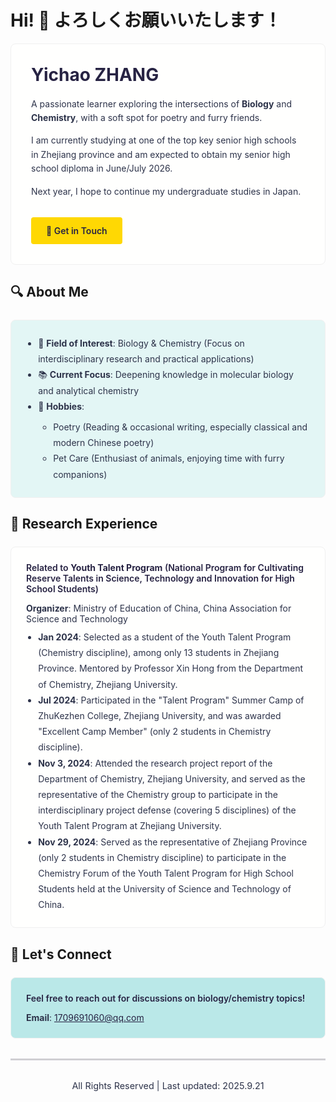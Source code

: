 # Hi! 👋 よろしくお願いいたします！

<!-- 核心修复：用简单HTML标签包裹内容，确保样式生效 -->
<div style="background: #fffffe; padding: 2rem; border-radius: 8px; margin: 1rem 0; border: 1px solid #f0f0f0;">
  <h1 style="color: #272343; margin-top: 0;">Yichao ZHANG</h1>
  <p style="color: #2d334a; line-height: 1.6;">A passionate learner exploring the intersections of <strong>Biology</strong> and <strong>Chemistry</strong>, with a soft spot for poetry and furry friends.</p>
  <p style="color: #2d334a; line-height: 1.6;">I am currently studying at one of the top key senior high schools in Zhejiang province and am expected to obtain my senior high school diploma in June/July 2026.</p>
  <p style="color: #2d334a; line-height: 1.6;">Next year, I hope to continue my undergraduate studies in Japan.</p>
  <a href="mailto:1709691060@qq.com" style="display: inline-block; background: #ffd803; color: #272343; padding: 0.8rem 1.5rem; border-radius: 4px; text-decoration: none; font-weight: 600; margin-top: 1rem;">📧 Get in Touch</a>
</div>

## 🔍 About Me
<div style="background: #e3f6f5; padding: 1.5rem; border-radius: 8px; margin: 1.5rem 0; border: 1px solid #f0f0f0;">
  <ul style="color: #2d334a; line-height: 1.8; padding-left: 1.2rem; margin: 0;">
    <li>🔬 <strong>Field of Interest</strong>: Biology & Chemistry (Focus on interdisciplinary research and practical applications)</li>
    <li>📚 <strong>Current Focus</strong>: Deepening knowledge in molecular biology and analytical chemistry</li>
    <li>🎨 <strong>Hobbies</strong>:
      <ul style="padding-left: 1.5rem; margin: 0.5rem 0 0 0;">
        <li>Poetry (Reading & occasional writing, especially classical and modern Chinese poetry)</li>
        <li>Pet Care (Enthusiast of animals, enjoying time with furry companions)</li>
      </ul>
    </li>
  </ul>
</div>

## 🔬 Research Experience
<div style="background: #fffffe; padding: 1.5rem; border-radius: 8px; margin: 1.5rem 0; border-left: 4px solid #ffd803; border: 1px solid #f0f0f0;">
  <p style="color: #272343; font-weight: 600; margin-top: 0;">Related to <strong>Youth Talent Program</strong> (National Program for Cultivating Reserve Talents in Science, Technology and Innovation for High School Students)</p>
  <p style="color: #2d334a; margin-bottom: 0.5rem;"><strong>Organizer</strong>: Ministry of Education of China, China Association for Science and Technology</p>
  <ul style="color: #2d334a; line-height: 1.8; padding-left: 1.2rem; margin: 0;">
    <li><strong>Jan 2024</strong>: Selected as a student of the Youth Talent Program (Chemistry discipline), among only 13 students in Zhejiang Province. Mentored by Professor Xin Hong from the Department of Chemistry, Zhejiang University.</li>
    <li><strong>Jul 2024</strong>: Participated in the "Talent Program" Summer Camp of ZhuKezhen College, Zhejiang University, and was awarded "Excellent Camp Member" (only 2 students in Chemistry discipline).</li>
    <li><strong>Nov 3, 2024</strong>: Attended the research project report of the Department of Chemistry, Zhejiang University, and served as the representative of the Chemistry group to participate in the interdisciplinary project defense (covering 5 disciplines) of the Youth Talent Program at Zhejiang University.</li>
    <li><strong>Nov 29, 2024</strong>: Served as the representative of Zhejiang Province (only 2 students in Chemistry discipline) to participate in the Chemistry Forum of the Youth Talent Program for High School Students held at the University of Science and Technology of China.</li>
  </ul>
</div>

## 🤝 Let's Connect
<div style="background: #bae8e8; padding: 1.5rem; border-radius: 8px; margin: 1.5rem 0; border: 1px solid #f0f0f0;">
  <p style="color: #272343; font-weight: 600; margin-top: 0;">Feel free to reach out for discussions on biology/chemistry topics!</p>
  <p style="color: #2d334a; margin-bottom: 0;"><strong>Email</strong>: <a href="mailto:1709691060@qq.com" style="color: #272343; text-decoration: underline;">1709691060@qq.com</a></p>
</div>

<hr style="border: 1px solid #272343; opacity: 0.2; margin: 2rem 0;">
<p style="color: #2d334a; text-align: center; font-size: 0.9rem; margin: 0;">All Rights Reserved | Last updated: 2025.9.21</p>
